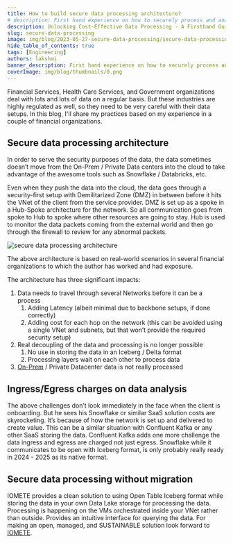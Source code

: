 ```yaml
---
title: How to build secure data processing architecture?
# description: First hand experience on how to securely process and analyse data in cost-friendly way
description: Unlocking Cost-Effective Data Processing - A Firsthand Guide to Securely Analyzing Data with Efficiency
slug: secure-data-processing
image: img/blog/2023-05-27-secure-data-processing/secure-data-processing.jpg
hide_table_of_contents: true
tags: [Engineering]
authors: lakshmi
banner_description: First hand experience on how to securely process and analyse data in cost-friendly way
coverImage: img/blog/thumbnails/0.png
---
```


Financial Services, Health Care Services, and Government organizations deal with lots and lots of data on a regular basis. But these industries are highly regulated as well, so they need to be very careful with their data setups. In this blog, I'll share my practices based on my experience in a couple of financial organizations.

## Secure data processing architecture

In order to serve the security purposes of the data, the data sometimes doesn’t move from the On-Prem / Private Data centers into the cloud to take advantage of the awesome tools such as Snowflake / Databricks, etc.

Even when they push the data into the cloud, the data goes through a security-first setup with Demilitarized Zone (DMZ) in between before it hits the VNet of the client from the service provider. DMZ is set up as a spoke in a Hub-Spoke architecture for the network. So all communication goes from spoke to Hub to spoke where other resources are going to stay. Hub is used to monitor the data packets coming from the external world and then go through the firewall to review for any abnormal packets.

![secure data processing architecture](/img/blog/2023-05-27-secure-data-processing/secure-data-processing-architecture.png)

The above architecture is based on real-world scenarios in several financial organizations to which the author has worked and had exposure.

The architecture has three significant impacts:

1. Data needs to travel through several Networks before it can be a process
   1. Adding Latency (albeit minimal due to backbone setups, if done correctly)
   2. Adding cost for each hop on the network (this can be avoided using a single VNet and subnets, but that won’t provide the required security setup)
2. Real decoupling of the data and processing is no longer possible
   1. No use in storing the data in an Iceberg / Delta format
   2. Processing layers wait on each other to process data
3. [On-Prem](https://iomete.com/blog/cloud-prem-lakehouse) / Private Datacenter data is not really processed

## Ingress/Egress charges on data analysis

The above challenges don’t look immediately in the face when the client is onboarding. But he sees his Snowflake or similar SaaS solution costs are skyrocketing. It’s because of how the network is set up and delivered to create value. This can be a similar situation with Confluent Kafka or any other SaaS storing the data. Confluent Kafka adds one more challenge the data ingress and egress are charged not just egress. Snowflake while it communicates to be open with Iceberg format, is only probably really ready in 2024 - 2025 as its native format.

## Secure data processing without migration

IOMETE provides a clean solution to using Open Table Iceberg format while storing the data in your own Data Lake storage for processing the data. Processing is happening on the VMs orchestrated inside your VNet rather than outside. Provides an intuitive interface for querying the data. For making an open, managed, and SUSTAINABLE solution look forward to [IOMETE](https://iomete.com/).
